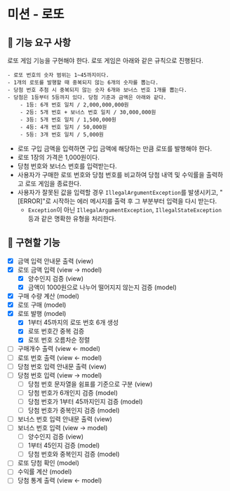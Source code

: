 # 미션 - 로또

## 🚀 기능 요구 사항

로또 게임 기능을 구현해야 한다. 로또 게임은 아래와 같은 규칙으로 진행된다.

```
- 로또 번호의 숫자 범위는 1~45까지이다.
- 1개의 로또를 발행할 때 중복되지 않는 6개의 숫자를 뽑는다.
- 당첨 번호 추첨 시 중복되지 않는 숫자 6개와 보너스 번호 1개를 뽑는다.
- 당첨은 1등부터 5등까지 있다. 당첨 기준과 금액은 아래와 같다.
    - 1등: 6개 번호 일치 / 2,000,000,000원
    - 2등: 5개 번호 + 보너스 번호 일치 / 30,000,000원
    - 3등: 5개 번호 일치 / 1,500,000원
    - 4등: 4개 번호 일치 / 50,000원
    - 5등: 3개 번호 일치 / 5,000원
```

- 로또 구입 금액을 입력하면 구입 금액에 해당하는 만큼 로또를 발행해야 한다.
- 로또 1장의 가격은 1,000원이다.
- 당첨 번호와 보너스 번호를 입력받는다.
- 사용자가 구매한 로또 번호와 당첨 번호를 비교하여 당첨 내역 및 수익률을 출력하고 로또 게임을 종료한다.
- 사용자가 잘못된 값을 입력할 경우 `IllegalArgumentException`를 발생시키고, "[ERROR]"로 시작하는 에러 메시지를 출력 후 그 부분부터 입력을 다시 받는다.
    - `Exception`이 아닌 `IllegalArgumentException`, `IllegalStateException` 등과 같은 명확한 유형을 처리한다.

## 📌 구현할 기능

- [X] 금액 입력 안내문 출력 (view)
- [X] 로또 금액 입력 (view -> model)
  - [X] 양수인지 검증 (view)
  - [X] 금액이 1000원으로 나누어 떨어지지 않는지 검증 (model)
- [X] 구매 수량 계산 (model)
- [X] 로또 구매 (model)
- [X] 로또 발행 (model)
  - [X] 1부터 45까지의 로또 번호 6개 생성
  - [X] 로또 번호간 중복 검증
  - [X] 로또 번호 오름차순 정렬
- [ ] 구매개수 출력 (view <- model)
- [ ] 로또 번호 출력 (view <- model)
- [ ] 당첨 번호 입력 안내문 출력 (view)
- [ ] 당첨 번호 입력 (view -> model)
  - [ ] 당첨 번호 문자열을 쉼표를 기준으로 구분 (view)
  - [ ] 당첨 번호가 6개인지 검증 (model)
  - [ ] 당첨 번호가 1부터 45까지인지 검증 (model)
  - [ ] 당첨 번호가 중복인지 검증 (model)
- [ ] 보너스 번호 입력 안내문 출력 (view)
- [ ] 보너스 번호 입력 (view -> model)
  - [ ] 양수인지 검증 (view)
  - [ ] 1부터 45인지 검증 (model)
  - [ ] 당첨 번호와 중복인지 검증 (model)
- [ ] 로또 당첨 확인 (model)
- [ ] 수익률 계산 (model)
- [ ] 당첨 통계 출력 (view <- model)